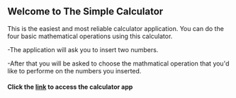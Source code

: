 ## Welcome to The Simple Calculator

This is the easiest and most reliable calculator application.
You can do the four basic mathematical operations using this calculator.


-The application will ask you to insert two numbers.

-After that you will be asked to choose the mathmatical operation 
 that you'd like to performe on the numbers you inserted.
 

#### Click the [link](https://repl.it/@imad97/Final-App-Project) to access the calculator app
  
